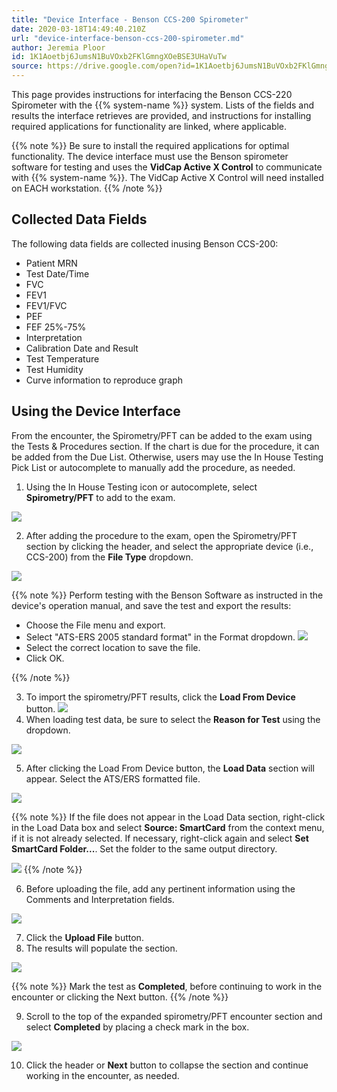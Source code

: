 ```yaml
---
title: "Device Interface - Benson CCS-200 Spirometer"
date: 2020-03-18T14:49:40.210Z
url: "device-interface-benson-ccs-200-spirometer.md"
author: Jeremia Ploor
id: 1K1Aoetbj6JumsN1BuVOxb2FKlGmngXOeBSE3UHaVuTw
source: https://drive.google.com/open?id=1K1Aoetbj6JumsN1BuVOxb2FKlGmngXOeBSE3UHaVuTw
---
```

This page provides instructions for interfacing the Benson CCS-220 Spirometer with the {{% system-name %}} system. Lists of the fields and results the interface retrieves are provided, and instructions for installing required applications for functionality are linked, where applicable. 



{{% note %}} Be sure to install the required applications for optimal functionality. The device interface must use the Benson spirometer software for testing and uses the **VidCap Active X Control** to communicate with {{% system-name %}}. The VidCap Active X Control will need installed on EACH workstation. {{% /note %}}


## Collected Data Fields

The following data fields are collected inusing Benson CCS-200:

* Patient MRN
* Test Date/Time
* FVC
* FEV1
* FEV1/FVC
* PEF
* FEF 25%-75%
* Interpretation
* Calibration Date and Result
* Test Temperature
* Test Humidity
* Curve information to reproduce graph

## Using the Device Interface

From the encounter, the Spirometry/PFT can be added to the exam using the Tests & Procedures section. If the chart is due for the procedure, it can be added from the Due List. Otherwise, users may use the In House Testing Pick List or autocomplete to manually add the procedure, as needed.

1. Using the In House Testing icon or autocomplete, select <strong>Spirometry/PFT</strong> to add to the exam. 

![](external_files/94057fda1406dc3d60d51b7efd349107.png)

2. After adding the procedure to the exam, open the Spirometry/PFT section by clicking the header, and select the appropriate device (i.e., CCS-200) from the <strong>File Type</strong> dropdown.

![](external_files/2c464cae92aaf06e11bd7ee360815fac.png)

{{% note %}} Perform testing with the Benson Software as instructed in the device's operation manual, and save the test and export the results:

* Choose the File menu and export.
* Select "ATS-ERS 2005 standard format" in the Format dropdown. ![](external_files/8144b61746a577cd9f64a244f91d1fef.png)
* Select the correct location to save the file.
* Click OK.

{{% /note %}}


3. To import the spirometry/PFT results, click the <strong>Load From Device</strong> button.  ![](external_files/815a09a55d15814425c4a577400444c4.png) 
4. When loading test data, be sure to select the <strong>Reason for Test</strong> using the dropdown.

![](external_files/71d9f35d60f0905f05f2bb5b566a98b3.png)

5. After clicking the Load From Device button, the <strong>Load Data</strong> section will appear. Select the ATS/ERS formatted file. 

![](external_files/0e31cfa359788d5dfc3fda9da5f18287.png)

{{% note %}} If the file does not appear in the Load Data section, right-click in the Load Data box and select **Source: SmartCard** from the context menu, if it is not already selected. If necessary, right-click again and select **Set SmartCard Folder...**. Set the folder to the same output directory.

![](external_files/a2253b3e0da71694b122ab58d769e452.png) {{% /note %}}


6. Before uploading the file, add any pertinent information using the Comments and Interpretation fields.

![](external_files/72208cf4b8892f2fedf1ec7b94da9232.png)

7. Click the <strong>Upload File</strong> button.
8. The results will populate the section.

![](external_files/95ae53c2084606309c787187aa652fb9.png)



{{% note %}} Mark the test as **Completed**, before continuing to work in the encounter or clicking the Next button. {{% /note %}}


9. Scroll to the top of the expanded spirometry/PFT encounter section and select <strong>Completed</strong> by placing a check mark in the box.

![](external_files/3a6daf7451a2e6943a15090e41d28dc1.png)

10. Click the header or <strong>Next</strong> button to collapse the section and continue working in the encounter, as needed.



